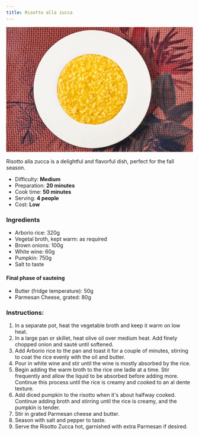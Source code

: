 ```yaml
---
title: Risotto alla zucca
---
```


![Risotto alla zucca](/assets/images/risotto-zucca.jpg)

Risotto alla zucca is a delightful and flavorful dish, perfect for the fall season.

*   Difficulty: **Medium**
*   Preparation: **20 minutes**
*   Cook time: **50 minutes**
*   Serving: **4 people**
*   Cost: **Low**

### Ingredients

*   Arborio rice: 320g
*   Vegetal broth, kept warm: as required
*   Brown onions: 100g
*   White wine: 60g
*   Pumpkin: 750g
*   Salt to taste

#### Final phase of sauteing

*   Butter (fridge temperature): 50g
*   Parmesan Cheese, grated: 80g

### Instructions:

1.  In a separate pot, heat the vegetable broth and keep it warm on low heat.
2.  In a large pan or skillet, heat olive oil over medium heat. Add finely chopped onion and sauté until softened.
3.  Add Arborio rice to the pan and toast it for a couple of minutes, stirring to coat the rice evenly with the oil and butter.
4.  Pour in white wine and stir until the wine is mostly absorbed by the rice.
5.  Begin adding the warm broth to the rice one ladle at a time. Stir frequently and allow the liquid to be absorbed before adding more. Continue this process until the rice is creamy and cooked to an al dente texture.
6.  Add diced pumpkin to the risotto when it's about halfway cooked. Continue adding broth and stirring until the rice is creamy, and the pumpkin is tender.
7.  Stir in grated Parmesan cheese and butter.
8.  Season with salt and pepper to taste.
9.  Serve the Risotto Zucca hot, garnished with extra Parmesan if desired.